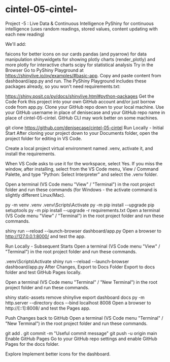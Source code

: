 # cintel-05-cintel-
Project -5 : Live Data &amp; Continuous Intelligence 
PyShiny for continuous intelligence (uses random readings, stored values, content updating with each new reading)

We'll add:

faicons for better icons on our cards
pandas (and pyarrow) for data manipulation
shinywidgets for showing plotly charts (render_plotly) and more
plotly for interactive charts
scipy for statistical analysis
Try in the Browser
Go to PyShiny Playground at https://shinylive.io/py/examples/#basic-app. Copy and paste content from dashboard/app.py and run. The PyShiny Playground includes these packages already, so you won't need requirements.txt:

https://shiny.posit.co/py/docs/shinylive.html#python-packages
Get the Code
Fork this project into your own GitHub account and/or just borrow code from app.py. Clone your GitHub repo down to your local machine. Use your GitHub username in place of denisecase and your GitHub repo name in place of cintel-05-cintel. GitHub CLI may work better on some machines.

git clone https://github.com/denisecase/cintel-05-cintel
Run Locally - Initial Start
After cloning your project down to your Documents folder, open the project folder for editing in VS Code.

Create a local project virtual environment named .venv, activate it, and install the requirements.

When VS Code asks to use it for the workspace, select Yes. If you miss the window, after installing, select from the VS Code menu, View / Command Palette, and type "Python: Select Interpreter" and select the .venv folder.

Open a terminal (VS Code menu "View" / "Terminal") in the root project folder and run these commands (for Windows - the activate command is slightly different Linux/Mac).

py -m venv .venv
.venv\Scripts\Activate
py -m pip install --upgrade pip setuptools
py -m pip install --upgrade -r requirements.txt
Open a terminal (VS Code menu "View" / "Terminal") in the root project folder and run these commands.

shiny run --reload --launch-browser dashboard/app.py
Open a browser to http://127.0.0.1:8000/ and test the app.

Run Locally - Subsequent Starts
Open a terminal (VS Code menu "View" / "Terminal") in the root project folder and run these commands.

.venv\Scripts\Activate
shiny run --reload --launch-browser dashboard/app.py
After Changes, Export to Docs Folder
Export to docs folder and test GitHub Pages locally.

Open a terminal (VS Code menu "Terminal" / "New Terminal") in the root project folder and run these commands.

shiny static-assets remove
shinylive export dashboard docs
py -m http.server --directory docs --bind localhost 8008
Open a browser to http://[::1]:8008/ and test the Pages app.

Push Changes back to GitHub
Open a terminal (VS Code menu "Terminal" / "New Terminal") in the root project folder and run these commands.

git add .
git commit -m "Useful commit message"
git push -u origin main
Enable GitHub Pages
Go to your GitHub repo settings and enable GitHub Pages for the docs folder.

Explore
Implement better icons for the dashboard.
